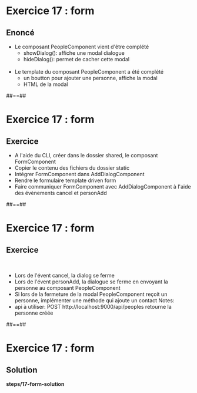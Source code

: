 <!-- .slide: class="exercice" -->
# Exercice 17 : form
## Enoncé<br>

- Le composant PeopleComponent vient d'être complété
    - showDialog(): affiche une modal dialogue
    - hideDialog(): permet de cacher cette modal<br><br>
- Le template du composant PeopleComponent a été complété
    - un boutton pour ajouter une personne, affiche la modal
    - HTML de la modal

##==##

<!-- .slide: class="exercice" -->
# Exercice 17 : form
## Exercice<br>

- A l'aide du CLI, créer dans le dossier shared, le composant FormComponent
- Copier le contenu des fichiers du dossier static
- Intégrer FormComponent dans AddDialogComponent
- Rendre le formulaire template driven form
- Faire communiquer FormComponent avec AddDialogComponent à l'aide des évènements cancel et personAdd

##==##
<!-- .slide: class="sfeir-bg-pink exercice" -->

# Exercice 17 : form
## Exercice
<br>

- Lors de l'évent cancel, la dialog se ferme
- Lors de l'évent personAdd, la dialogue se ferme en envoyant la personne au composant PeopleComponent
- Si lors de la fermeture de la modal PeopleComponent reçoit un personne, implémenter une méthode qui ajoute un contact
Notes:
- api à utiliser: POST http://localhost:9000/api/peoples retourne la personne créée

##==##

<!-- .slide: class="full-center exercice" -->
# Exercice 17 : form
## Solution
<b>steps/17-form-solution</b>
